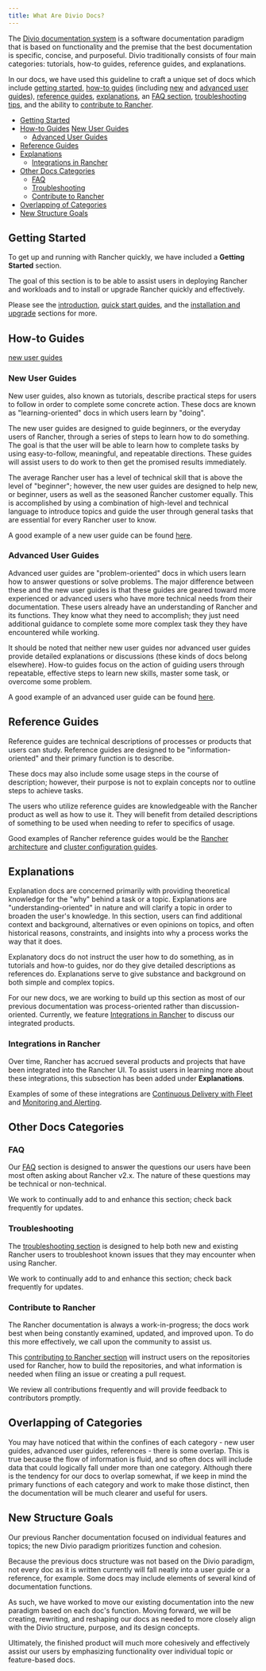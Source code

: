 ```yaml
---
title: What Are Divio Docs?
---
```


The [Divio documentation system](https://documentation.divio.com/) is a software documentation paradigm that is based on functionality and the premise that the best documentation is specific, concise, and purposeful. Divio traditionally consists of four main categories: tutorials, how-to guides, reference guides, and explanations.

In our docs, we have used this guideline to craft a unique set of docs which include [getting started](../../getting-started.md), [how-to guides](../../how-to-guides.md) (including [new](../../pages-for-subheaders/new-user-guides.md) and [advanced user guides](../../pages-for-subheaders/advanced-user-guides.md)), [reference guides](../../reference-guides.md), [explanations](../../explanations.md), an [FAQ section](../../faq.md), [troubleshooting tips](../../troubleshooting.md), and the ability to [contribute to Rancher](../../contribute-to-rancher.md).

- [Getting Started](#getting-started)
- [How-to Guides](#how-to-guides)
[New User Guides](#new-user-guides)
    - [Advanced User Guides](#advanced-user-guides)
- [Reference Guides](#reference-guides)
- [Explanations](#explanations)
    - [Integrations in Rancher](#integrations-in-rancher)
- [Other Docs Categories](#other-docs-categories)
    - [FAQ](#faq)
    - [Troubleshooting](#troubleshooting)
    - [Contribute to Rancher](#contribute-to-rancher)
- [Overlapping of Categories](#overlapping-of-categories)
- [New Structure Goals](#new-structure-goals)


## Getting Started

To get up and running with Rancher quickly, we have included a **Getting Started** section.

The goal of this section is to be able to assist users in deploying Rancher and workloads and to install or upgrade Rancher quickly and effectively.

Please see the [introduction](../../pages-for-subheaders/introduction.md), [quick start guides](../../pages-for-subheaders/quick-start-guides.md), and the [installation and upgrade](../../pages-for-subheaders/installation-and-upgrade.md) sections for more.

## How-to Guides

[new user guides](#new-user-guides)

### New User Guides

New user guides, also known as tutorials, describe practical steps for users to follow in order to complete some concrete action. These docs are known as "learning-oriented" docs in which users learn by "doing".

The new user guides are designed to guide beginners, or the everyday users of Rancher, through a series of steps to learn how to do something. The goal is that the user will be able to learn how to complete tasks by using easy-to-follow, meaningful, and repeatable directions. These guides will assist users to do work to then get the promised results immediately.

The average Rancher user has a level of technical skill that is above the level of "beginner"; however, the new user guides are designed to help new, or beginner, users as well as the seasoned Rancher customer equally. This is accomplished by using a combination of high-level and technical language to introduce topics and guide the user through general tasks that are essential for every Rancher user to know.

A good example of a new user guide can be found [here](../../how-to-guides/new-user-guides/kubernetes-resources-setup/workloads-and-pods/deploy-workloads.md).

### Advanced User Guides

Advanced user guides are "problem-oriented" docs in which users learn how to answer questions or solve problems. The major difference between these and the new user guides is that these guides are geared toward more experienced or advanced users who have more technical needs from their documentation. These users already have an understanding of Rancher and its functions. They know what they need to accomplish; they just need additional guidance to complete some more complex task they they have encountered while working.

It should be noted that neither new user guides nor advanced user guides provide detailed explanations or discussions (these kinds of docs belong elsewhere). How-to guides focus on the action of guiding users through repeatable, effective steps to learn new skills, master some task, or overcome some problem.

A good example of an advanced user guide can be found [here](../../how-to-guides/advanced-user-guides/manage-clusters/create-kubernetes-persistent-storage/manage-persistent-storage/dynamically-provision-new-storage.md).

## Reference Guides

Reference guides are technical descriptions of processes or products that users can study. Reference guides are designed to be "information-oriented" and their primary function is to describe.

These docs may also include some usage steps in the course of description; however, their purpose is not to explain concepts nor to outline steps to achieve tasks.

The users who utilize reference guides are knowledgeable with the Rancher product as well as how to use it. They will benefit from detailed descriptions of something to be used when needing to refer to specifics of usage.

Good examples of Rancher reference guides would be the [Rancher architecture](../../pages-for-subheaders/rancher-manager-architecture.md) and [cluster configuration guides](../../pages-for-subheaders/cluster-configuration.md).

## Explanations

Explanation docs are concerned primarily with providing theoretical knowledge for the "why" behind a task or a topic. Explanations are "understanding-oriented" in nature and will clarify a topic in order to broaden the user's knowledge. In this section, users can find additional context and background, alternatives or even opinions on topics, and often historical reasons, constraints, and insights into why a process works the way that it does.

Explanatory docs do not instruct the user how to do something, as in tutorials and how-to guides, nor do they give detailed descriptions as references do. Explanations serve to give substance and background on both simple and complex topics.

For our new docs, we are working to build up this section as most of our previous documentation was process-oriented rather than discussion-oriented. Currently, we feature [Integrations in Rancher](../../pages-for-subheaders/integrations-in-rancher.md) to discuss our integrated products.

### Integrations in Rancher

Over time, Rancher has accrued several products and projects that have been integrated into the Rancher UI. To assist users in learning more about these integrations, this subsection has been added under **Explanations**.

Examples of some of these integrations are [Continuous Delivery with Fleet](../../pages-for-subheaders/fleet-gitops-at-scale.md) and [Monitoring and Alerting](../../pages-for-subheaders/monitoring-and-alerting.md).

## Other Docs Categories

### FAQ

Our [FAQ](../../faq.md) section is designed to answer the questions our users have been most often asking about Rancher v2.x. The nature of these questions may be technical or non-technical.

We work to continually add to and enhance this section; check back frequently for updates.

### Troubleshooting

The [troubleshooting section](../../troubleshooting.md) is designed to help both new and existing Rancher users to troubleshoot known issues that they may encounter when using Rancher.

We work to continually add to and enhance this section; check back frequently for updates.

### Contribute to Rancher

The Rancher documentation is always a work-in-progress; the docs work best when being constantly examined, updated, and improved upon. To do this more effectively, we call upon the community to assist us.

This [contributing to Rancher section](../../contribute-to-rancher.md) will instruct users on the repositories used for Rancher, how to build the repositories, and what information is needed when filing an issue or creating a pull request.

We review all contributions frequently and will provide feedback to contributors promptly.

## Overlapping of Categories

You may have noticed that within the confines of each category - new user guides, advanced user guides, references - there is some overlap. This is true because the flow of information is fluid, and so often docs will include data that could logically fall under more than one category. Although there is the tendency for our docs to overlap somewhat, if we keep in mind the primary functions of each category and work to make those distinct, then the documentation will be much clearer and useful for users.

## New Structure Goals

Our previous Rancher documentation focused on individual features and topics; the new Divio paradigm prioritizes function and cohesion.

Because the previous docs structure was not based on the Divio paradigm, not every doc as it is written currently will fall neatly into a user guide or a reference, for example. Some docs may include elements of several kind of documentation functions.

As such, we have worked to move our existing documentation into the new paradigm based on each doc's function. Moving forward, we will be creating, rewriting, and reshaping our docs as needed to more closely align with the Divio structure, purpose, and its design concepts.

Ultimately, the finished product will much more cohesively and effectively assist our users by emphasizing functionality over individual topic or feature-based docs.
